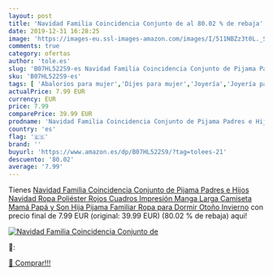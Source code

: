 ```yaml
---
layout: post
title: 'Navidad Familia Coincidencia Conjunto de al 80.02 % de rebaja'
date: 2019-12-31 16:28:25
image: 'https://images-eu.ssl-images-amazon.com/images/I/511NBZz3t0L._SL400_.jpg'
comments: true
category: ofertas
author: 'tole.es'
slug: 'B07HL522S9-es Navidad Familia Coincidencia Conjunto de Pijama Padres e...'
sku: 'B07HL522S9-es'
tags: [ 'Abalorios para mujer','Dijes para mujer','Joyería','Joyería para mujer','navidad', ]
actualPrice: 7.99 EUR
currency: EUR
price: 7.99
comparePrice: 39.99 EUR
prodname: 'Navidad Familia Coincidencia Conjunto de Pijama Padres e Hijos Navidad Ropa Poliéster Rojos Cuadros Impresión Manga Larga Camiseta Mamá Papá y Son Hija Pijama Familiar Ropa para Dormir Otoño Invierno'
country: 'es'
flag: '🇪🇸'
brand: ''
buyurl: 'https://www.amazon.es/dp/B07HL522S9/?tag=tolees-21'
descuento: '80.02'
average: '7.99'
---
```


Tienes [Navidad Familia Coincidencia Conjunto de Pijama Padres e Hijos Navidad Ropa Poliéster Rojos Cuadros Impresión Manga Larga Camiseta Mamá Papá y Son Hija Pijama Familiar Ropa para Dormir Otoño Invierno](https://www.amazon.es/dp/B07HL522S9/?tag=tolees-21) con precio final de  7.99 EUR (original: 39.99 EUR) (80.02 %  de rebaja) aqui!

[![Navidad Familia Coincidencia Conjunto de](https://images-eu.ssl-images-amazon.com/images/I/511NBZz3t0L._SL400_.jpg)](https://www.amazon.es/dp/B07HL522S9/?tag=tolees-21)

🔎:


[🛒 Comprar!!!](https://www.amazon.es/dp/B07HL522S9/?tag=tolees-21)
